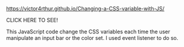 https://victor4rthur.github.io/Changing-a-CSS-variable-with-JS/

CLICK HERE TO SEE!

This JavaScript code change the CSS variables each time the user manipulate an input bar or the color set.
I used event listener to do so.
